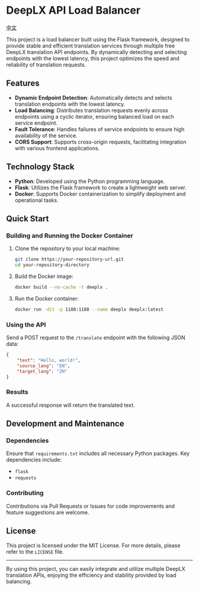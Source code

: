 # DeepLX API Load Balancer

[中文](./README-zh.md)

This project is a load balancer built using the Flask framework, designed to provide stable and efficient translation services through multiple free DeepLX translation API endpoints. By dynamically detecting and selecting endpoints with the lowest latency, this project optimizes the speed and reliability of translation requests.

## Features

- **Dynamic Endpoint Detection**: Automatically detects and selects translation endpoints with the lowest latency.
- **Load Balancing**: Distributes translation requests evenly across endpoints using a cyclic iterator, ensuring balanced load on each service endpoint.
- **Fault Tolerance**: Handles failures of service endpoints to ensure high availability of the service.
- **CORS Support**: Supports cross-origin requests, facilitating integration with various frontend applications.

## Technology Stack

- **Python**: Developed using the Python programming language.
- **Flask**: Utilizes the Flask framework to create a lightweight web server.
- **Docker**: Supports Docker containerization to simplify deployment and operational tasks.

## Quick Start

### Building and Running the Docker Container

1. Clone the repository to your local machine:
   ```bash
   git clone https://your-repository-url.git
   cd your-repository-directory
   ```

2. Build the Docker image:
   ```bash
   docker build --no-cache -t deeplx .
   ```

3. Run the Docker container:
   ```bash
   docker run -dit -p 1188:1188 --name deeplx deeplx:latest
   ```

### Using the API

Send a POST request to the `/translate` endpoint with the following JSON data:

```json
{
    "text": "Hello, world!",
    "source_lang": "EN",
    "target_lang": "ZH"
}
```

### Results

A successful response will return the translated text.

## Development and Maintenance

### Dependencies

Ensure that `requirements.txt` includes all necessary Python packages. Key dependencies include:

- `flask`
- `requests`

### Contributing

Contributions via Pull Requests or Issues for code improvements and feature suggestions are welcome.

## License

This project is licensed under the MIT License. For more details, please refer to the `LICENSE` file.

---

By using this project, you can easily integrate and utilize multiple DeepLX translation APIs, enjoying the efficiency and stability provided by load balancing.